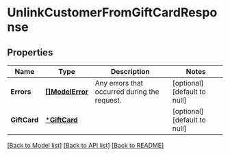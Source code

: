 # UnlinkCustomerFromGiftCardResponse

## Properties

 Name         | Type                         | Description                                  | Notes                        
--------------|------------------------------|----------------------------------------------|------------------------------
 **Errors**   | [**[]ModelError**](Error.md) | Any errors that occurred during the request. | [optional] [default to null] 
 **GiftCard** | [***GiftCard**](GiftCard.md) |                                              | [optional] [default to null] 

[[Back to Model list]](../README.md#documentation-for-models) [[Back to API list]](../README.md#documentation-for-api-endpoints) [[Back to README]](../README.md)

